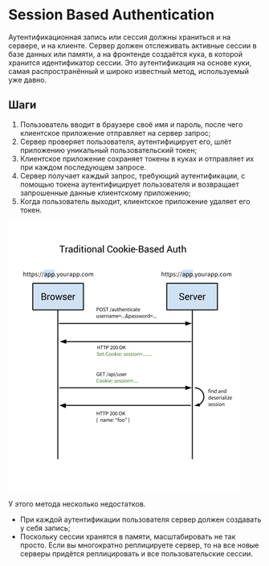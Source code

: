 # Session Based Authentication
Аутентификационная запись или сессия должны храниться и на сервере, и на клиенте. Сервер должен отслеживать активные сессии в базе данных или памяти, а на фронтенде создаётся кука, в которой хранится идентификатор сессии. Это аутентификация на основе куки, самая распространённый и широко известный метод, используемый уже давно.

## Шаги
1. Пользователь вводит в браузере своё имя и пароль, после чего клиентское приложение отправляет на сервер запрос;
2. Сервер проверяет пользователя, аутентифицирует его, шлёт приложению уникальный пользовательский токен;
3. Клиентское приложение сохраняет токены в куках и отправляет их при каждом последующем запросе.
4. Сервер получает каждый запрос, требующий аутентификации, с помощью токена аутентифицирует пользователя и возвращает запрошенные данные клиентскому приложению;
5. Когда пользователь выходит, клиентское приложение удаляет его токен.

![img.png](_images/img_3.png)


У этого метода несколько недостатков.
- При каждой аутентификации пользователя сервер должен создавать у себя запись;
- Поскольку сессии хранятся в памяти, масштабировать не так просто. Если вы многократно реплицируете сервер, то на все новые серверы придётся реплицировать и все пользовательские сессии.